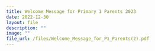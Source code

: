 ```yaml
---
title: Welcome Message for Primary 1 Parents 2023
date: 2022-12-30
layout: file
description: ""
image: ""
file_url: /files/Welcome_Message_for_P1_Parents(2).pdf
---
```


